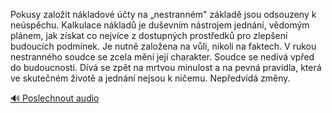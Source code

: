 
Pokusy založit nákladové účty na „nestranném" základě jsou odsouzeny k neúspěchu. Kalkulace nákladů je duševním nástrojem jednání, vědomým plánem, jak získat co nejvíce z dostupných prostředků pro zlepšení budoucích podmínek. Je nutně založena na vůli, nikoli na faktech. V rukou nestranného soudce se zcela mění její charakter. Soudce se nedívá vpřed do budoucnosti. Dívá se zpět na mrtvou minulost a na pevná pravidla, která ve skutečném životě a jednání nejsou k ničemu. Nepředvídá změny.

[🔊 Poslechnout audio](/data/7-paragraphs/audio/chapter_63/para_005-Pokusy-zaloit-nkladov-ty-na-nestrannm-zkl.mp3)
